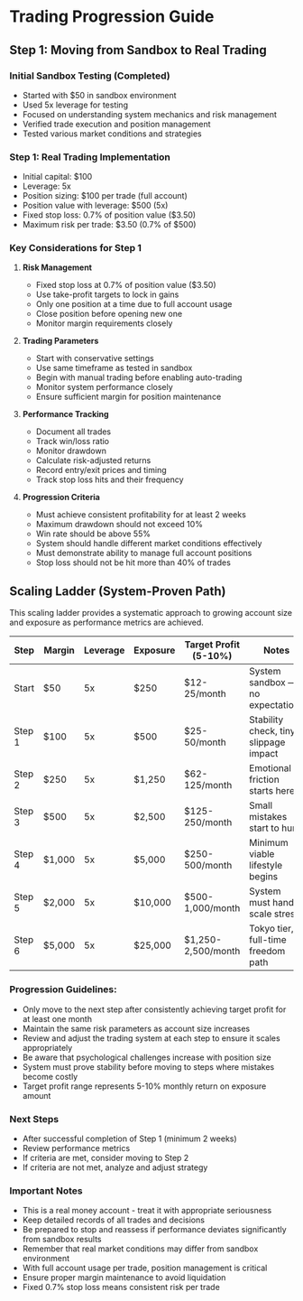 # Trading Progression Guide

## Step 1: Moving from Sandbox to Real Trading

### Initial Sandbox Testing (Completed)
- Started with $50 in sandbox environment
- Used 5x leverage for testing
- Focused on understanding system mechanics and risk management
- Verified trade execution and position management
- Tested various market conditions and strategies

### Step 1: Real Trading Implementation
- Initial capital: $100
- Leverage: 5x
- Position sizing: $100 per trade (full account)
- Position value with leverage: $500 (5x)
- Fixed stop loss: 0.7% of position value ($3.50)
- Maximum risk per trade: $3.50 (0.7% of $500)

### Key Considerations for Step 1
1. **Risk Management**
   - Fixed stop loss at 0.7% of position value ($3.50)
   - Use take-profit targets to lock in gains
   - Only one position at a time due to full account usage
   - Close position before opening new one
   - Monitor margin requirements closely

2. **Trading Parameters**
   - Start with conservative settings
   - Use same timeframe as tested in sandbox
   - Begin with manual trading before enabling auto-trading
   - Monitor system performance closely
   - Ensure sufficient margin for position maintenance

3. **Performance Tracking**
   - Document all trades
   - Track win/loss ratio
   - Monitor drawdown
   - Calculate risk-adjusted returns
   - Record entry/exit prices and timing
   - Track stop loss hits and their frequency

4. **Progression Criteria**
   - Must achieve consistent profitability for at least 2 weeks
   - Maximum drawdown should not exceed 10%
   - Win rate should be above 55%
   - System should handle different market conditions effectively
   - Must demonstrate ability to manage full account positions
   - Stop loss should not be hit more than 40% of trades

## Scaling Ladder (System-Proven Path)

This scaling ladder provides a systematic approach to growing account size and exposure as performance metrics are achieved.

| Step | Margin | Leverage | Exposure | Target Profit (5-10%) | Notes |
|------|--------|----------|----------|----------------------|-------|
| Start | $50 | 5x | $250 | $12-25/month | System sandbox — no expectations |
| Step 1 | $100 | 5x | $500 | $25-50/month | Stability check, tiny slippage impact |
| Step 2 | $250 | 5x | $1,250 | $62-125/month | Emotional friction starts here |
| Step 3 | $500 | 5x | $2,500 | $125-250/month | Small mistakes start to hurt |
| Step 4 | $1,000 | 5x | $5,000 | $250-500/month | Minimum viable lifestyle begins |
| Step 5 | $2,000 | 5x | $10,000 | $500-1,000/month | System must handle scale stress |
| Step 6 | $5,000 | 5x | $25,000 | $1,250-2,500/month | Tokyo tier, full-time freedom path |

### Progression Guidelines:
- Only move to the next step after consistently achieving target profit for at least one month
- Maintain the same risk parameters as account size increases
- Review and adjust the trading system at each step to ensure it scales appropriately
- Be aware that psychological challenges increase with position size
- System must prove stability before moving to steps where mistakes become costly
- Target profit range represents 5-10% monthly return on exposure amount

### Next Steps
- After successful completion of Step 1 (minimum 2 weeks)
- Review performance metrics
- If criteria are met, consider moving to Step 2
- If criteria are not met, analyze and adjust strategy

### Important Notes
- This is a real money account - treat it with appropriate seriousness
- Keep detailed records of all trades and decisions
- Be prepared to stop and reassess if performance deviates significantly from sandbox results
- Remember that real market conditions may differ from sandbox environment
- With full account usage per trade, position management is critical
- Ensure proper margin maintenance to avoid liquidation
- Fixed 0.7% stop loss means consistent risk per trade 